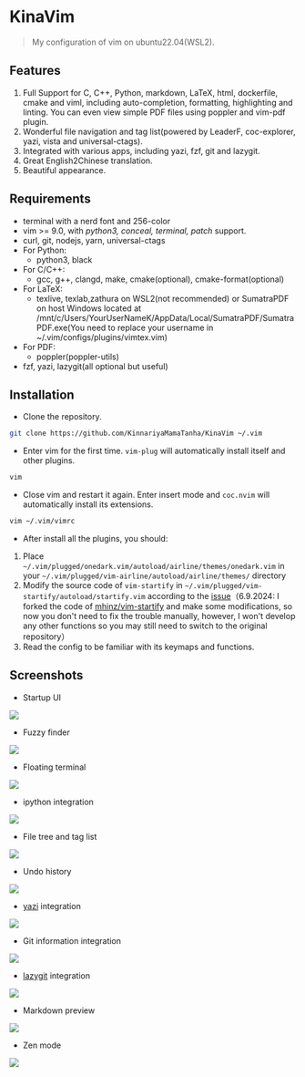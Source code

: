 # KinaVim

> My configuration of vim on ubuntu22.04(WSL2).

## Features

1. Full Support for C, C++, Python, markdown, LaTeX, html, dockerfile, cmake and viml, including auto-completion, formatting, highlighting and linting. You can even view simple PDF files using poppler and vim-pdf plugin.
2. Wonderful file navigation and tag list(powered by LeaderF, coc-explorer, yazi, vista and universal-ctags).
3. Integrated with various apps, including yazi, fzf, git and lazygit.
4. Great English2Chinese translation.
5. Beautiful appearance.

## Requirements

- terminal with a nerd font and 256-color
- vim >= 9.0, with *python3, conceal, terminal, patch* support.
- curl, git, nodejs, yarn, universal-ctags
- For Python:
    - python3, black
- For C/C++:
    - gcc, g++, clangd, make, cmake(optional), cmake-format(optional)
- For LaTeX:
    - texlive, texlab,zathura on WSL2(not recommended) or SumatraPDF on host Windows located at /mnt/c/Users/YourUserNameK/AppData/Local/SumatraPDF/SumatraPDF.exe(You need to replace your username in ~/.vim/configs/plugins/vimtex.vim)
- For PDF:
    - poppler(poppler-utils)
- fzf, yazi, lazygit(all optional but useful)

## Installation

- Clone the repository.

```bash
git clone https://github.com/KinnariyaMamaTanha/KinaVim ~/.vim
```

- Enter vim for the first time. `vim-plug` will automatically install itself and other plugins.

```bash
vim
```

- Close vim and restart it again. Enter insert mode and `coc.nvim` will automatically install its extensions.

```bash
vim ~/.vim/vimrc
```

- After install all the plugins, you should:

1. Place `~/.vim/plugged/onedark.vim/autoload/airline/themes/onedark.vim` in your `~/.vim/plugged/vim-airline/autoload/airline/themes/` directory
2. Modify the source code of `vim-startify` in `~/.vim/plugged/vim-startify/autoload/startify.vim` according to the [issue](https://github.com/mhinz/vim-startify/issues/400#issuecomment-565858638)（6.9.2024: I forked the code of [mhinz/vim-startify](https://github.com/mhinz/vim-startify) and make some modifications, so now you don't need to fix the trouble manually, however, I won't develop any other functions so you may still need to switch to the original repository）
3. Read the config to be familiar with its keymaps and functions.

## Screenshots

- Startup UI

![](./screenshots/1.png)

- Fuzzy finder

![](./screenshots/2.png)

- Floating terminal

![](./screenshots/3.png)

- ipython integration

![](./screenshots/4.png)

- File tree and tag list

![](./screenshots/5.png)

- Undo history

![](./screenshots/6.png)

- [yazi](https://github.com/sxyazi/yazi) integration

![](./screenshots/7.png)

- Git information integration

![](./screenshots/8.png)

- [lazygit](https://github.com/jesseduffield/lazygit) integration

![](./screenshots/9.png)

- Markdown preview

![](./screenshots/10.png)

- Zen mode

![](./screenshots/11.png)
